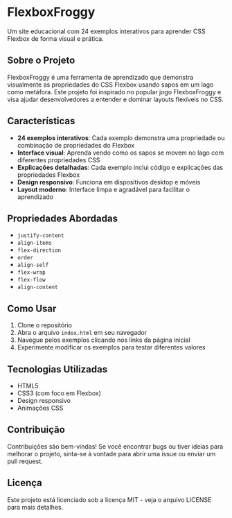 # FlexboxFroggy

Um site educacional com 24 exemplos interativos para aprender CSS Flexbox de forma visual e prática.

## Sobre o Projeto

FlexboxFroggy é uma ferramenta de aprendizado que demonstra visualmente as propriedades do CSS Flexbox usando sapos em um lago como metáfora. Este projeto foi inspirado no popular jogo FlexboxFroggy e visa ajudar desenvolvedores a entender e dominar layouts flexíveis no CSS.

## Características

- **24 exemplos interativos**: Cada exemplo demonstra uma propriedade ou combinação de propriedades do Flexbox
- **Interface visual**: Aprenda vendo como os sapos se movem no lago com diferentes propriedades CSS
- **Explicações detalhadas**: Cada exemplo inclui código e explicações das propriedades Flexbox
- **Design responsivo**: Funciona em dispositivos desktop e móveis
- **Layout moderno**: Interface limpa e agradável para facilitar o aprendizado

## Propriedades Abordadas

- `justify-content`
- `align-items`
- `flex-direction`
- `order`
- `align-self`
- `flex-wrap`
- `flex-flow`
- `align-content`

## Como Usar

1. Clone o repositório
2. Abra o arquivo `index.html` em seu navegador
3. Navegue pelos exemplos clicando nos links da página inicial
4. Experimente modificar os exemplos para testar diferentes valores

## Tecnologias Utilizadas

- HTML5
- CSS3 (com foco em Flexbox)
- Design responsivo
- Animações CSS

## Contribuição

Contribuições são bem-vindas! Se você encontrar bugs ou tiver ideias para melhorar o projeto, sinta-se à vontade para abrir uma issue ou enviar um pull request.

## Licença

Este projeto está licenciado sob a licença MIT - veja o arquivo LICENSE para mais detalhes.